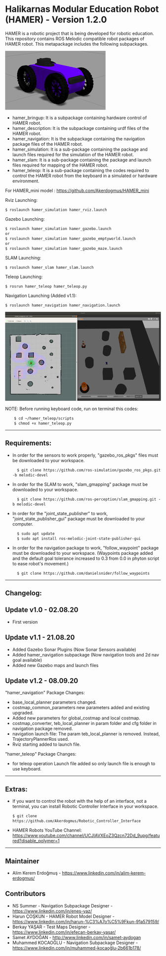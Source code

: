 # Halikarnas Modular Education Robot (HAMER) - Version 1.2.0
HAMER is a robotic project that is being developed for robotic education. This repository contains ROS Melodic compatible robot packages of HAMER robot.
This metapackage includes the following subpackages.

![Image of HAMER](https://github.com/Akerdogmus/hamer/blob/master/hamer.png?raw=true)

- hamer_bringup: It is a subpackage containing hardware control of HAMER robot.
- hamer_description: It is the subpackage containing urdf files of the HAMER robot.
- hamer_navigation: It is the subpackage containing the navigation package files of the HAMER robot.
- hamer_simulation: It is a sub-package containing the package and launch files required for the simulation of the HAMER robot.
- hamer_slam: It is a sub-package containing the package and launch files required for mapping of the HAMER robot.
- hamer_teleop: It is a sub-package containing the codes required to control the HAMER robot from the keyboard in a simulated or hardware environment.

For HAMER_mini model : https://github.com/Akerdogmus/HAMER_mini

Rviz Launching:

    $ roslaunch hamer_simulation hamer_rviz.launch
    
Gazebo Launching:

    $ roslaunch hamer_simulation hamer_gazebo.launch
    or
    $ roslaunch hamer_simulation hamer_gazebo_emptyworld.launch
    or
    $ roslaunch hamer_simulation hamer_gazebo_maze.launch

SLAM Launching:

    $ roslaunch hamer_slam hamer_slam.launch
    
Teleop Launching:

    $ rosrun hamer_teleop hamer_teleop.py

Navigation Launching (Added v1.1):

    $ roslaunch hamer_navigation hamer_navigation.launch
    
![Image of HAMER_2](https://github.com/Akerdogmus/hamer/blob/master/hamer_2.png?raw=true)
 
NOTE: Before running keyboard code, run on terminal this codes:
        
        $ cd ~/hamer_teleop/scripts
        $ chmod +x hamer_teleop.py
    
------------------------------------------------------------------------------
Requirements:
--------------

- In order for the sensors to work properly, "gazebo_ros_pkgs" files must be downloaded to your workspace.

        $ git clone https://github.com/ros-simulation/gazebo_ros_pkgs.git -b melodic-devel
        
- In order for the SLAM to work, "slam_gmapping" package must be downloaded to your workspace.
    
        $ git clone https://github.com/ros-perception/slam_gmapping.git -b melodic-devel
        
- In order for the "joint_state_publisher" to work, "joint_state_publisher_gui" package must be downloaded to your computer.

        $ sudo apt update
        $ sudo apt install ros-melodic-joint-state-publisher-gui
        
- In order for the navigation package to work, "follow_waypoint" package must be downloaded to your workspace.
(Waypoints package added and the default goal tolerance increased to 0.3 from 0.0 in phyton script to ease robot's movement.)

        $ git clone https://github.com/danielsnider/follow_waypoints
        
---------------------------------------------------------------------------------
Changelog:
----------
Update v1.0 - 02.08.20
------------------------
- First version

Update v1.1 - 21.08.20
------------------------
- Added Gazebo Sonar Plugins (Now Sonar Sensors available)
- Added hamer_navigation subpackage (Now navigation tools and 2d nav goal available)
- Added new Gazebo maps and launch files

Update v1.2 - 08.09.20
----------------------
"hamer_navigation" Package Changes:
- base_local_planner parameters changed.
- costmap_common_parameters new parameters added and existing upgraded.
- Added new parameters for global_costmap and local costmap.
- costmap_converter, teb_local_planner in param folder and cfg folder in navigation package removed.
- navigation launch file: The param teb_local_planner is removed. Instead, TrajectoryPlannerRos used.
- Rviz starting added to launch file.

"hamer_teleop" Package Changes: 
- for teleop operation Launch file added so only launch file is enough to use keyboard.

---------------------------------------------------------------------------------
Extras:
--------
- If you want to control the robot with the help of an interface, not a terminal, you can install Robotic Controller Interface in your workspace.

      $ git clone https://github.com/Akerdogmus/Robotic_Controller_Interface 

- HAMER Robots YouTube Channel: https://www.youtube.com/channel/UCJIAVXEoZ3Qzcn72Dd_9upg/featured?disable_polymer=1
      
----------------------------------------------------------------------------------

Maintainer
--------------
- Alim Kerem Erdoğmuş - https://www.linkedin.com/in/alim-kerem-erdogmus/

Contributors
------------
- NS Summer - Navigation Subpackage Designer - https://www.linkedin.com/in/enes-yaz/
- Harun ÇOŞKUN - HAMER Robot Model Designer - https://www.linkedin.com/in/harun-%C3%A7o%C5%9Fkun-91a579159/
- Berkay YAŞAR - Test Maps Designer - https://www.linkedin.com/in/efecan-berkay-yasar/
- Samet AYDOĞAN - http://www.linkedin.com/in/samet-aydogan
- Muhammed KOCAOĞLU - Navigation Subpackage Designer - https://www.linkedin.com/in/muhammed-kocaoğlu-2b661b178/

